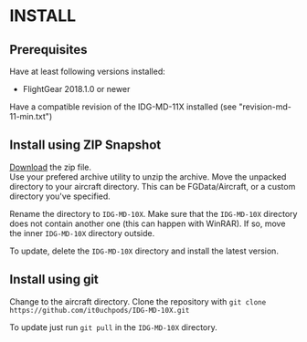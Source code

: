 # INSTALL
## Prerequisites
Have at least following versions installed:
* FlightGear 2018.1.0 or newer

Have a compatible revision of the IDG-MD-11X installed (see "revision-md-11-min.txt")

## Install using ZIP Snapshot
[Download](https://github.com/it0uchpods/IDG-MD-10X/archive/master.zip) the zip file.  
Use your prefered archive utility to unzip the archive.
Move the unpacked directory to your aircraft directory. This can be FGData/Aircraft, or a custom directory you've specified.

Rename the directory to `IDG-MD-10X`.
Make sure that the `IDG-MD-10X` directory does not contain another one (this can happen with WinRAR). If so, move the inner `IDG-MD-10X` directory outside.

To update, delete the `IDG-MD-10X` directory and install the latest version.

## Install using git
Change to the aircraft directory.
Clone the repository with `git clone https://github.com/it0uchpods/IDG-MD-10X.git`

To update just run `git pull` in the `IDG-MD-10X` directory.
